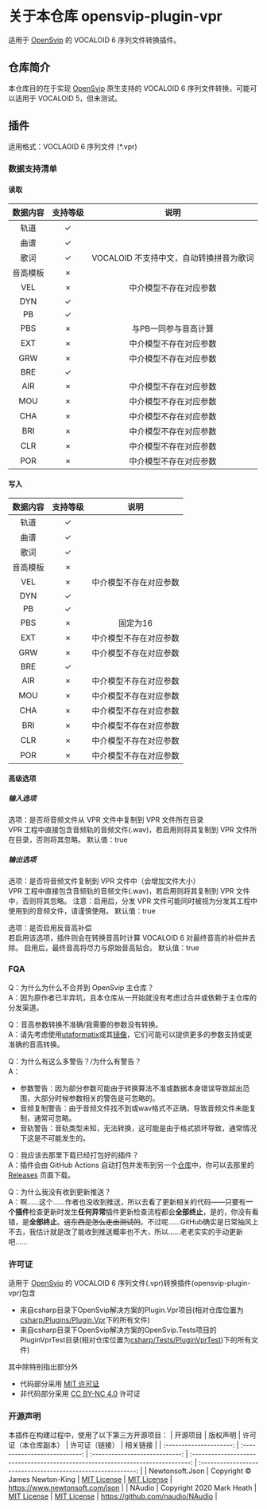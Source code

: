 # 关于本仓库 opensvip-plugin-vpr

适用于 [OpenSvip](https://github.com/yqzhishen/opensvip) 的 VOCALOID 6 序列文件转换插件。

## 仓库简介

本仓库目的在于实现 [OpenSvip](https://github.com/yqzhishen/opensvip) 原生支持的 VOCALOID 6 序列文件转换，可能可以适用于 VOCALOID 5，但未测试。

## 插件

适用格式：VOCLAOID 6 序列文件 (*.vpr)

### 数据支持清单

#### 读取  

|   数据内容   | 支持等级 |                   说明                   |
| :----------: | :------: | :--------------------------------------: |
|     轨道     |    ✓     |                                          |
|     曲谱     |    ✓     |                                          |
|     歌词     |    ✓     |  VOCALOID 不支持中文，自动转换拼音为歌词   |
|   音高模板   |    ×     |                                          |
|     VEL      |    ×     |          中介模型不存在对应参数           |
|     DYN      |    ✓     |                                          |
|     PB       |    ✓     |                                          |
|     PBS      |    ×     |           与PB一同参与音高计算            |
|     EXT      |    ×     |          中介模型不存在对应参数           |
|     GRW      |    ×     |          中介模型不存在对应参数           |
|     BRE      |    ✓     |                                         |
|     AIR      |    ×     |          中介模型不存在对应参数           |
|     MOU      |    ×     |          中介模型不存在对应参数           |
|     CHA      |    ×     |          中介模型不存在对应参数           |
|     BRI      |    ×     |          中介模型不存在对应参数           |
|     CLR      |    ×     |          中介模型不存在对应参数           |
|     POR      |    ×     |          中介模型不存在对应参数           |


#### 写入  

|   数据内容   | 支持等级 |                   说明                   |
| :----------: | :------: | :--------------------------------------: |
|     轨道     |    ✓     |                                          |
|     曲谱     |    ✓     |                                          |
|     歌词     |    ✓     |                                          |
|   音高模板   |    ×     |                                          |
|     VEL      |    ×     |          中介模型不存在对应参数           |
|     DYN      |    ✓     |                                          |
|     PB       |    ✓     |                                          |
|     PBS      |    ×     |                固定为16                  |
|     EXT      |    ×     |          中介模型不存在对应参数           |
|     GRW      |    ×     |          中介模型不存在对应参数           |
|     BRE      |    ✓     |                                         |
|     AIR      |    ×     |          中介模型不存在对应参数           |
|     MOU      |    ×     |          中介模型不存在对应参数           |
|     CHA      |    ×     |          中介模型不存在对应参数           |
|     BRI      |    ×     |          中介模型不存在对应参数           |
|     CLR      |    ×     |          中介模型不存在对应参数           |
|     POR      |    ×     |          中介模型不存在对应参数           |

#### 高级选项

##### 输入选项

选项：是否将音频文件从 VPR 文件中复制到 VPR 文件所在目录  
VPR 工程中直接包含音频轨的音频文件(.wav)，若启用则将其复制到 VPR 文件所在目录，否则将其忽略。
默认值：true

##### 输出选项

选项：是否将音频文件复制到 VPR 文件中（会增加文件大小）  
VPR 工程中直接包含音频轨的音频文件(.wav)，若启用则将其复制到 VPR 文件中，否则将其忽略。
注意：启用后，分发 VPR 文件可能同时被视为分发其工程中使用到的音频文件，请谨慎使用。
默认值：true

选项：是否启用反音高补偿  
若启用该选项，插件则会在转换音高时计算 VOCALOID 6 对最终音高的补偿并去除。
启用后，最终音高将尽力与原始音高贴合。
默认值：true

### FQA

Q：为什么为什么不合并到 OpenSvip 主仓库？  
A：因为原作者已半弃坑，且本仓库从一开始就没有考虑过合并或依赖于主仓库的分发渠道。

Q：音高参数转换不准确/我需要的参数没有转换。  
A：请先考虑使用[utaformatix](https://sdercolin.github.io/utaformatix3/)或其[镜像](https://utaformatix.phska.cn/)，它们可能可以提供更多的参数支持或更准确的音高转换。

Q：为什么有这么多警告？/为什么有警告？  
A：  
- 参数警告：因为部分参数可能由于转换算法不准或数据本身错误导致超出范围，大部分时候参数相关的警告是可忽略的。
- 音频复制警告：由于音频文件找不到或wav格式不正确，导致音频文件未能复制，通常可忽略。
- 音轨警告：音轨类型未知，无法转换，这可能是由于格式损坏导致，通常情况下这是不可能发生的。

Q：我应该去那里下载已经打包好的插件？  
A：插件会由 GitHub Actions 自动打包并发布到另一个[仓库](https://github.com/TwoCreepers/opensvip-plugin-vpr-build-release)中，你可以去那里的 [Releases](https://github.com/TwoCreepers/opensvip-plugin-vpr-build-release/releases) 页面下载。

Q：为什么我没有收到更新推送？  
A：啊……这个……作者也没收到推送，所以去看了更新相关的代码——只要有**一个插件**检查更新时发生**任何异常**插件更新检查流程都会**全部终止**，是的，你没有看错，是**全部终止**。~~这东西是怎么走出测试的~~。不过呢……GitHub确实是日常抽风上不去，我估计就是改了能收到推送概率也不大，所以……老老实实的手动更新吧……

### 许可证

适用于 [OpenSvip](https://github.com/yqzhishen/opensvip) 的 VOCALOID 6 序列文件(.vpr)转换插件(opensvip-plugin-vpr)包含
- 来自csharp目录下OpenSvip解决方案的Plugin.Vpr项目(相对仓库位置为[csharp/Plugins/Plugin.Vpr](https://github.com/TwoCreepers/opensvip-plugin-vpr/tree/main/csharp/Plugins/Plugin.Vpr)下的所有文件)
- 来自csharp目录下OpenSvip解决方案的OpenSvip.Tests项目的PluginVprTest目录(相对仓库位置为[csharp/Tests/PluginVprTest](https://github.com/TwoCreepers/opensvip-plugin-vpr/tree/main/csharp/Tests/PluginVprTest))下的所有文件)

其中除特别指出部分外
- 代码部分采用 [MIT 许可证](https://mit-license.org/)
- 非代码部分采用 [CC BY-NC 4.0](https://creativecommons.org/licenses/by-nc/4.0/) 许可证

### 开源声明
本插件在构建过程中，使用了以下第三方开源项目：
|        开源项目         |            版权声明           |     许可证（本仓库副本）       |                             许可证（链接）                                       |                           相关链接                           |
| :---------------------: | :---------------------------: | :----------------------------: | :-----------------------------------------------------------------------------:  | :----------------------------------------------------------: |
|     Newtonsoft.Json     | Copyright © James Newton-King | [MIT License](https://github.com/TwoCreepers/opensvip-plugin-vpr/blob/main/THIRD-PARTY-LICENSES.md#newtonsoftjson) | [MIT License](https://github.com/JamesNK/Newtonsoft.Json/blob/master/LICENSE.md) |               https://www.newtonsoft.com/json                |
|         NAudio          |   Copyright 2020 Mark Heath   | [MIT License](https://github.com/TwoCreepers/opensvip-plugin-vpr/blob/main/THIRD-PARTY-LICENSES.md#naudio) | [MIT License](https://github.com/naudio/NAudio/blob/master/license.txt)          |               https://github.com/naudio/NAudio               |
